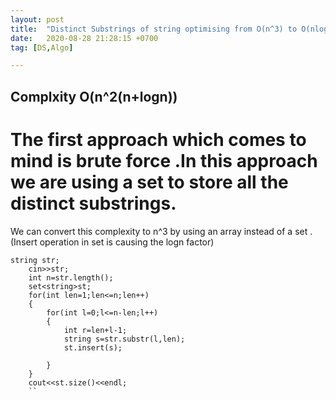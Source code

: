 ```yaml
---
layout: post
title:  "Distinct Substrings of string optimising from O(n^3) to O(nlogn)"
date:   2020-08-28 21:28:15 +0700
tag: [DS,Algo]

---
```


## Complxity O(n^2(n+logn))

# The first approach which comes to mind is brute force .In this approach we are using a set to store all the distinct substrings.
We can convert this complexity to n^3 by using an array instead of a set .(Insert operation in set is causing the  logn factor)

```
string str;
	cin>>str;
	int n=str.length();
	set<string>st;
	for(int len=1;len<=n;len++)
	{
		for(int l=0;l<=n-len;l++)
		{
			int r=len+l-1;
			string s=str.substr(l,len);
			st.insert(s);
			
		}
	}
	cout<<st.size()<<endl;
	``






